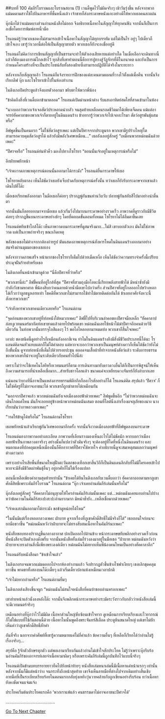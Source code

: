 ##บทที่ 100 คัมภีร์โบราณและโบราณสถาน (1)
เวนดี้พูดไว้ไม่ผิดจริงๆ เช้าวันรุ่งขึ้น หลังจากพวกแม่มดตามสาวใช้ไปกินอาหารที่ชั้นหนึ่งแล้ว เจ้าชายก็ส่งกระดาษหนังแกะอย่างดีให้พวกเธอคนละแผ่น


บุ๊กนึกได้ว่าแม่มดบางส่วนอ่านหนังสือไม่ออก จึงอธิบายเนื้อหาในสัญญาให้ทุกคนฟัง จากนั้นก็เป็นการลงชื่อโดยการพิมพ์ลายนิ้วมือ


โรแลนด์รู้ว่าพวกเธอคงไม่สามารถเข้าใจเนื้อหาในสัญญาได้ทุกบรรทัด แต่ไม่เป็นไร อยู่ๆ ไปเดี๋ยวก็เข้าใจเอง เขารู้ว่าเวลานี้ต่อให้เป็นสัญญาขายตัว พวกเธอก็ยังจะลงชื่ออยู่ดี


โรแลนด์ไม่คิดว่าการเขียนสัญญาที่เป็นธรรมจะทำให้ตัวเองเสียหายแต่อย่างใด ในเมื่อเลือกจะเดินทางนี้แล้วก็ต้องมองการณ์ไกลเข้าไว้ ทุกสิ่งที่เขาทำตอนนี้คือการปูทางสู่วัฏจักรที่ดีในอนาคต และยังเป็นการกำหนดโครงสร้างที่จะเป็นประโยชน์กับทั้งสองฝ่ายซึ่งสามารถปฏิบัติได้จริงในระยะยาว


หลังจากเก็บสัญญาแล้ว โรแลนด์ก็แจ้งรายการฝึกของแต่ละคนตามแผนที่วางไว้ตั้งแต่เมื่อคืน จากนั้นจึงเรียกลีฟ บุ๊ก และโซโรยาเข้าไปในห้องทำงาน


ไนติงเกลปิดประตูแล้วจึงเผยตัวออกมา ขยิบตาให้พวกพี่น้อง


“ข้าคิดถึงสิ่งที่เวนดี้บอกข้ามาตลอด” โรแลนด์เปิดม่านหน้าต่าง รับแสงอาทิตย์สดใสที่สาดเข้ามาในห้อง


“นางบอกว่าพวกเจ้าเจอสัตว์ประหลาดน่ากลัว จนสุดท้ายเหลือคนรอดชีวิตมาได้เพียงเจ็ดคน แม้แต่อาจารย์ฮัคคาลาของพวกเจ้าก็ตายอยู่ในดินแดนร้าง ข้าอยากรู้ว่าพวกเจ้าไปเจออะไรมา สัตว์อสูรพันธุ์ผสมหรือ”


ลีฟพูดขึ้นเป็นคนแรก “ไม่ใช่สัตว์อสูรเพคะ แต่เป็นปีศาจจากประตูนรก พวกเขามีรูปร่างใหญ่โต สามารถควบคุมสัตว์อสูรได้ แล้วยังมีพลังวิเศษเหมือน...” เธอลังเลอยู่สักครู่ “เหมือนพวกหม่อมฉันด้วยเพคะ”


“ปีศาจหรือ” โรแลนด์ย่นหัวคิ้ว มองไปทางโซโรยา “ตอนนั้นเจ้าอยู่ในเหตุการณ์หรือไม่”


อีกฝ่ายพยักหน้า


“เจ้าคงวาดภาพเหตุการณ์ตอนนั้นออกมาได้กระมัง” โรแลนด์ยื่นกระดาษให้เธอ


โซโรยาหลับตาลง เห็นได้ชัดว่าเธอยังเจ็บปวดกับเหตุการณ์ครั้งนั้น ทว่าเธอก็ยังรับกระดาษจากเขาแล้วเดินไปที่โต๊ะ


เมื่อเธอเรียกพลังออกมา ในมือเธอก็ค่อยๆ ปรากฏพู่กันขนห่านวิบวับ ปลายพู่กันสลับสีไปมาอย่างน่าตื่นตา


จากนั้นมันก็ลอยออกมาจากมือเธอ แล้วเริ่มวิ่งไปมาบนกระดาษอย่างรวดเร็ว ภาพวาดที่ดูราวกับมีชีวิตค่อยๆ ปรากฏขึ้นบนกระดาษอย่างช้าๆ โดยที่ตลอดขั้นตอนทั้งหมด โซโรยาไม่ได้ลืมตาขึ้นเลย


โรแลนด์ขยับเข้าใกล้โต๊ะ เห็นภาพวาดบนกระดาษที่ดูสมจริงมาก...ไม่สิ เขาบอกตัวเอง มันไม่ใช่ภาพวาด แต่เป็นภาพถ่ายจริงๆ ขณะเกิดเหตุ


พลังของเธอไม่ต่างจากกล้องถ่ายรูป มันแสดงภาพเหตุการณ์สังหารโหดในดินแดนร้างออกมาอย่างสมจริงผ่านมุมมองของเธอเอง


หลังจากวาดภาพเสร็จ หน้าผากของโซโรยาก็เต็มไปด้วยเม็ดเหงื่อ เห็นได้ชัดว่าความทรงจำครั้งนี้เปรียบประดุจฝันร้ายสำหรับเธอ


ไนติงเกลยื่นหน้าเข้ามาดูด้วย “นี่คือปีศาจที่ว่าหรือ”


“พวกเขานี่ล่ะ” ลีฟชี้คนที่อยู่ใกล้ที่สุด “ปีศาจที่สวมถุงมือโลหะนี้เรียกพลังสายฟ้าได้ มิหนำซ้ำยังมีกำลังวังชามหาศาล พี่น้องสิบกว่าคนตายด้วยน้ำมือเขาไปกว่าครึ่ง ส่วนปีศาจที่อยู่ไกลออกไปขว้างหอกได้เร็วกว่าลูกธนูหลายเท่า โชคดีที่พวกเขาไม่สามารถใช้ท่าไม้ตายติดต่อกันได้ ข้าเลยอาศัยจังหวะนี้สังหารพวกเขา”


“เจ้าสังหารพวกเขาคนเดียวเลยหรือ” โรแลนด์ถาม


“จุดอ่อนของพวกเขาอยู่ที่ท่อหนังใต้หมวกเพคะ” ลีฟชี้ไปที่บริเวณลำคอของปีศาจมือเหล็ก “ฮัคคาลาปล่อยงูเวทมนตร์มากัดท่อเขาขาดแล้วตายไปพร้อมเขา หม่อมฉันเลยใช้หน้าไม้ฆ่าปีศาจอีกคนด้วยวิธีเดียวกัน ในท่อพวกนั้นบรรจุไอสีแดงๆ ไว้ พอไอไหลออกมาหมดท่อ พวกเขาก็สิ้นใจเพคะ”


เอาล่ะ ของชนิดนี้ดูอย่างไรก็เหมือนถังออกซิเจน ทำไมในดินแดนร้างถึงมีสิ่งมีชีวิตประเภทนี้ได้นะ โรแลนด์คิดจนหัวแทบแตกก็ไม่ได้คำตอบ แต่หากจะบอกว่าพวกเขาเป็นมนุษย์ต่างดาวก็เห็นได้ชัดว่ายังไม่ถึงขั้นนั้น ดูจากท่อหนังที่เต็มไปด้วยรอยปะชุน ตลอดจนเสื้อผ้าที่ทำจากหนังสัตว์แล้ว ระดับอารยธรรมของพวกเขาก็น่าจะอยู่ในระดับเดียวกับคนทั่วไปนี่ล่ะ


เพราะไม่ว่าจะใช้เทคโนโลยีหรือเวทมนตร์ก็ตาม การเดินทางมายังดาวดวงอื่นได้ก็เป็นการพิสูจน์ให้เห็นถึงความสามารถที่น่าเหลือเชื่อมาก...สำหรับชาวโลกแล้ว ขนาดแค่จะเหยียบดวงจันทร์ก็ยังลำบากเลย


แน่นอนว่าบางทีนี่อาจเป็นแหล่งอารยธรรมพิลึกกึกกืออะไรสักอย่างก็ได้ โรแลนด์คิด สรุปแล้ว ‘ปีศาจ’ ก็ไม่ใช่ศัตรูที่ไม่อาจเอาชนะได้ พวกเขาก็ถูกฆ่าตายได้เหมือนกัน


“นอกจากปีศาจแล้ว พวกหม่อมฉันยังเจอเมืองลอยฟ้าด้วยเพคะ” ลีฟพูดขึ้นอีก “ไม่ว่าพวกหม่อมฉันจะเดินไกลแค่ไหน มันก็จะลอยอยู่ข้างหน้าพวกหม่อมฉันเสมอ ตอนที่ไลต์นิ่งเล่าเรื่องผจญภัยของนาง นางเรียกมันว่าภาพลวงตาเพคะ”


“วาดให้ข้าดูได้หรือไม่” โรแลนด์ถามโซโรยา


เธอพยักหน้าแล้วเรียกพู่กันวิเศษออกมาอีกครั้ง จากนั้นจึงวาดเมืองลอยฟ้าที่ลีฟพูดลงบนกระดาษ


โรแลนด์มองภาพวาดอย่างละเอียด ภาพวาดที่เลือนรางมองเห็นอะไรได้ไม่ชัดนัก หากบอกว่าเมืองลอยฟ้าเป็นภาพลวงตาจริงๆ อย่างนั้นก็แปลว่าตัวมันจริงๆ จะต้องอยู่ที่ใดที่หนึ่งในดินแดนร้าง และหมอกแดงที่ปกคลุมเหนือเมืองนั้นก็คืออากาศที่ปีศาจใช้หายใจ คำอธิบายนี้ดูจะสมเหตุสมผลกว่ามนุษย์ต่างดาวมาก


เพราะอย่างไรเสียพื้นที่ขนาดใหญ่ฝั่งตะวันตกของเทือกเขาสิ้นวิถีก็เป็นดินแดนลึกลับที่ไม่มีใครเคยเข้าไป หากจะมีสิ่งมีชีวิตเผ่าพันธุ์อื่นๆ อยู่อาศัยก็ไม่ใช่เรื่องแปลก


ตอนนี้เหลือเพียงคำถามสุดท้ายเท่านั้น “ข้าเคยได้ยินไนติงเกลกับเวนดี้บอกว่า ฮัคคาลาออกตามหาภูเขาศักดิ์สิทธิ์เพราะคัมภีร์โบราณ” โรแลนด์ถาม “บุ๊ก เจ้าเคยอ่านคัมภีร์เล่มนั้นหรือไม่”


บุ๊กลังเลอยู่สักครู่ “ฮัคคาลาไม่อนุญาตให้ใครอ่านคัมภีร์เล่มนั้นเพคะ แต่...หม่อมฉันเคยแอบอ่านไปบ้าง ทว่าข้อความในคัมภีร์สะเปะสะปะอ่านยากมาก มิหนำซ้ำยัง...เหลือเชื่อมากด้วยเพคะ”


“เจ้าคงเสกมันออกมาได้กระมัง ขอข้าดูหน่อยได้ไหม”


“ในนั้นมีแต่เรื่องหลอกลวงเพคะ ฝ่าบาท ดูจากเรื่องที่ภูเขาศักดิ์สิทธิ์ไม่มีจริงก็ได้” เธอถอนใจก่อนจะยกมือขวาขึ้น “หม่อมฉันหวังว่าฝ่าบาทจะไม่ทรงสับสนเนื้อหาในคัมภีร์นะเพคะ”


หนังสือขอบทองปรากฎขึ้นกลางอากาศ ปกเปิดออกไปด้านข้าง หน้ากระดาษขยับพลิกอย่างรวดเร็วก่อนที่หนังสือจะปิดตัวเองดังพรึ่บ จากนั้นหนังสือทั้งเล่มก็ร่วงลงมาอยู่ในมือเธอ “ฝ่าบาท หม่อมฉันหวังว่าฝ่าบาทจะทรงอ่านสิ่งนี้เพียงพระองค์เดียว หม่อมฉันไม่อยากเห็นพี่น้องคนไหนเป็นอย่างฮัคคาลาอีก”


โรแลนด์รับหนังสือมา “ข้าเข้าใจแล้ว”


ไนติงเกลรอจนพวกแม่มดออกไปจากห้องทำงานแล้ว จึงปรากฏตัวขึ้นข้างโซฟาเงียบๆ เธอเลิกชุดคลุมยาวขึ้น พาดขาทั้งสองบนโต๊ะเตี้ยๆ แล้วเริ่มเคี้ยวปลาแห้งเหมือนเวลาปกติ


“เจ้าไม่อยากอ่านหรือ” โรแลนด์ถามยิ้มๆ


ไนติงเกลส่งเสียงขึ้นจมูก “หม่อมฉันไม่สนใจหนังสือที่คนบ้าชอบอ่านหรอกเพคะ”


เขาส่ายหน้าแล้วนั่งลงหลังโต๊ะ จากนั้นจึงพลิกหน้ากระดาษอย่างระมัดระวังราวกับกลัวว่าหนังสือเล่มนี้จะมีเวทมนตร์จริงๆ


เหมือนอย่างที่บุ๊กว่าไว้ไม่มีผิด เนื้อหาส่วนใหญ่ซับซ้อนเข้าใจยาก ดูเหมือนการเรียบเรียงและไวยากรณ์ก็ไม่ใช่แบบที่ใช้กันตอนนี้ด้วย เนื้อหาในนั้นพูดถึงพระจันทร์สีเลือด ประตูหินขนาดใหญ่ แต่เขาไม่ยักเห็นคำว่าภูเขาศักดิ์สิทธิ์สักคำ


อันที่จริง นอกจากคำศัพท์ที่เขารู้ความหมายแค่ไม่กี่คำแล้ว ข้อความอื่นๆ ที่เหลือก็เรียกได้ว่าอ่านไม่รู้เรื่องจริงๆ...


สรุปคือ รู้จักตัวอักษรทุกตัว แต่พอเอามาเรียงกันแล้วอ่านไม่เข้าใจสักประโยค ไม่รู้ว่าเพราะบุ๊กรีบร้อนอ่านคัมภีร์ของอาจารย์เลยจำเนื้อหามาผิดๆ หรือเพราะคัมภีร์เล่มนี้ถูกบันทึกไว้แบบนี้จริงๆ


โรแลนด์เปิดข้ามบทบรรยายยาวยืดไปยังหน้าท้ายๆ หนังสือเล่มหนาเล่มนี้มีเนื้อหาแค่หน้าแรกๆ เท่านั้น หลังจากนั้นก็มีแต่หน้าว่าง จนกระทั่งถึงหน้าสุดท้าย เขาจึงเห็นลายมือที่ต่างไปจากเดิมอย่างสิ้นเชิง ลายมือที่เป็นระเบียบเรียบร้อยในตอนแรกกลับยุ่งเหยิงวุ่นวายคล้ายกับถูกเขียนอย่างรีบร้อน ทว่าเนื้อหายังคงชัดเจนแจ่มแจ้ง


ประโยคเริ่มต้นประโยคแรกคือ ‘พวกเราแพ้แล้ว คนธรรมดาไม่อาจเอาชนะปีศาจได้’


........................................




[Go To Next Chapter]( ./13.md)